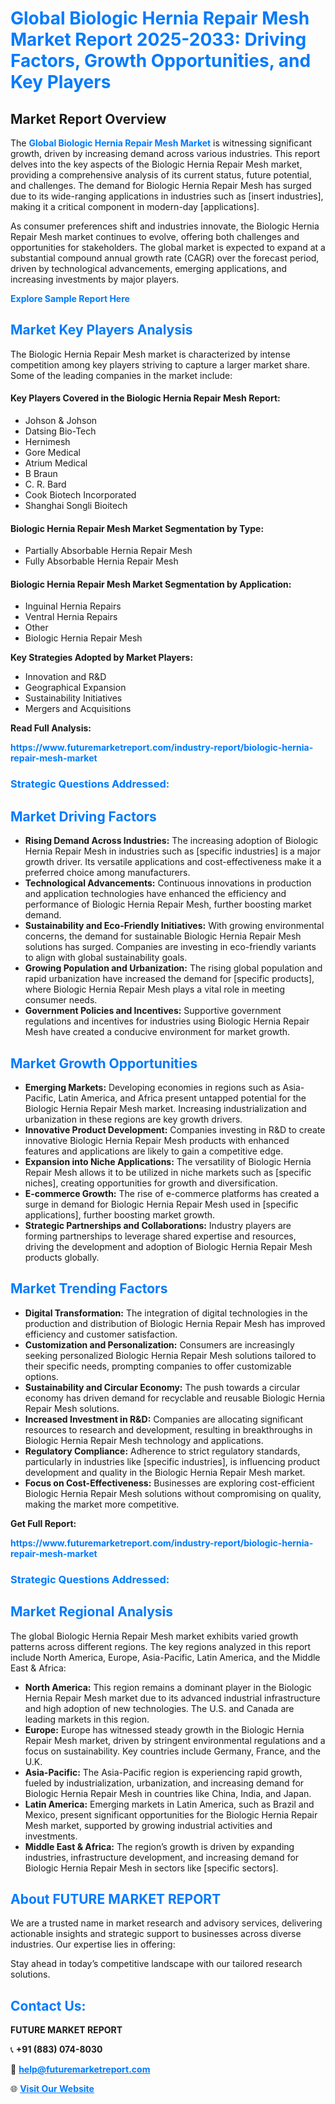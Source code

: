 <h1 style="color: #007BFF;">Global Biologic Hernia Repair Mesh Market Report 2025-2033: Driving Factors, Growth Opportunities, and Key Players</h1>

<section id="overview">
<h2>Market Report Overview</h2>
<p>The <a href="https://www.futuremarketreport.com/industry-report/biologic-hernia-repair-mesh-market" style="color: #007BFF; text-decoration: none;"><strong>Global Biologic Hernia Repair Mesh Market</strong></a> is witnessing significant growth, driven by increasing demand across various industries. This report delves into the key aspects of the Biologic Hernia Repair Mesh market, providing a comprehensive analysis of its current status, future potential, and challenges. The demand for Biologic Hernia Repair Mesh has surged due to its wide-ranging applications in industries such as [insert industries], making it a critical component in modern-day [applications].</p>
<p>As consumer preferences shift and industries innovate, the Biologic Hernia Repair Mesh market continues to evolve, offering both challenges and opportunities for stakeholders. The global market is expected to expand at a substantial compound annual growth rate (CAGR) over the forecast period, driven by technological advancements, emerging applications, and increasing investments by major players.</p>
</section>

<section id="overview">
<p><a href="https://www.futuremarketreport.com/request-sample/reportId=122134" style="color: #007BFF; text-decoration: none;"><strong>Explore Sample Report Here</strong></a></p>
</section>

<section id="key-players">
<h2 style="color: #007BFF;">Market Key Players Analysis</h2>
<p>The Biologic Hernia Repair Mesh market is characterized by intense competition among key players striving to capture a larger market share. Some of the leading companies in the market include:</p>
<h4>Key Players Covered in the Biologic Hernia Repair Mesh Report:</h4>
<ul><li>Johson &amp; Johson</li><li>Datsing Bio-Tech</li><li>Hernimesh</li><li>Gore Medical</li><li>Atrium Medical</li><li>B Braun</li><li>C. R. Bard</li><li>Cook Biotech Incorporated</li><li>Shanghai Songli Bioitech</li></ul>
<h4>Biologic Hernia Repair Mesh Market Segmentation by Type:</h4>
<ul><li>Partially Absorbable Hernia Repair Mesh</li><li>Fully Absorbable Hernia Repair Mesh</li></ul>

<h4>Biologic Hernia Repair Mesh Market Segmentation by Application:</h4>
<ul><li>Inguinal Hernia Repairs</li><li>Ventral Hernia Repairs</li><li>Other</li><li>Biologic Hernia Repair Mesh</li></ul>
<p><strong>Key Strategies Adopted by Market Players:</strong></p>
<ul>
<li>Innovation and R&D</li>
<li>Geographical Expansion</li>
<li>Sustainability Initiatives</li>
<li>Mergers and Acquisitions</li>
</ul>
</section>

<section>
<p><strong>Read Full Analysis: </strong></p><a href="https://www.futuremarketreport.com/industry-report/biologic-hernia-repair-mesh-market" style="color: #007BFF; text-decoration: none;"><strong>https://www.futuremarketreport.com/industry-report/biologic-hernia-repair-mesh-market</strong></a>
<h3 style="color: #007BFF;">Strategic Questions Addressed:</h3>
</section>

<section id="driving-factors">
<h2 style="color: #007BFF;">Market Driving Factors</h2>
<ul>
<li><strong>Rising Demand Across Industries:</strong> The increasing adoption of Biologic Hernia Repair Mesh in industries such as [specific industries] is a major growth driver. Its versatile applications and cost-effectiveness make it a preferred choice among manufacturers.</li>
<li><strong>Technological Advancements:</strong> Continuous innovations in production and application technologies have enhanced the efficiency and performance of Biologic Hernia Repair Mesh, further boosting market demand.</li>
<li><strong>Sustainability and Eco-Friendly Initiatives:</strong> With growing environmental concerns, the demand for sustainable Biologic Hernia Repair Mesh solutions has surged. Companies are investing in eco-friendly variants to align with global sustainability goals.</li>
<li><strong>Growing Population and Urbanization:</strong> The rising global population and rapid urbanization have increased the demand for [specific products], where Biologic Hernia Repair Mesh plays a vital role in meeting consumer needs.</li>
<li><strong>Government Policies and Incentives:</strong> Supportive government regulations and incentives for industries using Biologic Hernia Repair Mesh have created a conducive environment for market growth.</li>
</ul>
</section>

<section id="growth-opportunities">
<h2 style="color: #007BFF;">Market Growth Opportunities</h2>
<ul>
<li><strong>Emerging Markets:</strong> Developing economies in regions such as Asia-Pacific, Latin America, and Africa present untapped potential for the Biologic Hernia Repair Mesh market. Increasing industrialization and urbanization in these regions are key growth drivers.</li>
<li><strong>Innovative Product Development:</strong> Companies investing in R&D to create innovative Biologic Hernia Repair Mesh products with enhanced features and applications are likely to gain a competitive edge.</li>
<li><strong>Expansion into Niche Applications:</strong> The versatility of Biologic Hernia Repair Mesh allows it to be utilized in niche markets such as [specific niches], creating opportunities for growth and diversification.</li>
<li><strong>E-commerce Growth:</strong> The rise of e-commerce platforms has created a surge in demand for Biologic Hernia Repair Mesh used in [specific applications], further boosting market growth.</li>
<li><strong>Strategic Partnerships and Collaborations:</strong> Industry players are forming partnerships to leverage shared expertise and resources, driving the development and adoption of Biologic Hernia Repair Mesh products globally.</li>
</ul>
</section>

<section id="trending-factors">
<h2 style="color: #007BFF;">Market Trending Factors</h2>
<ul>
<li><strong>Digital Transformation:</strong> The integration of digital technologies in the production and distribution of Biologic Hernia Repair Mesh has improved efficiency and customer satisfaction.</li>
<li><strong>Customization and Personalization:</strong> Consumers are increasingly seeking personalized Biologic Hernia Repair Mesh solutions tailored to their specific needs, prompting companies to offer customizable options.</li>
<li><strong>Sustainability and Circular Economy:</strong> The push towards a circular economy has driven demand for recyclable and reusable Biologic Hernia Repair Mesh solutions.</li>
<li><strong>Increased Investment in R&D:</strong> Companies are allocating significant resources to research and development, resulting in breakthroughs in Biologic Hernia Repair Mesh technology and applications.</li>
<li><strong>Regulatory Compliance:</strong> Adherence to strict regulatory standards, particularly in industries like [specific industries], is influencing product development and quality in the Biologic Hernia Repair Mesh market.</li>
<li><strong>Focus on Cost-Effectiveness:</strong> Businesses are exploring cost-efficient Biologic Hernia Repair Mesh solutions without compromising on quality, making the market more competitive.</li>
</ul>
</section>

<section>
<p><strong>Get Full Report: </strong></p><a href="https://www.futuremarketreport.com/industry-report/biologic-hernia-repair-mesh-market" style="color: #007BFF; text-decoration: none;"><strong>https://www.futuremarketreport.com/industry-report/biologic-hernia-repair-mesh-market</strong></a>
<h3 style="color: #007BFF;">Strategic Questions Addressed:</h3>
</section>


<section id="regional-analysis">
<h2 style="color: #007BFF;">Market Regional Analysis</h2>
<p>The global Biologic Hernia Repair Mesh market exhibits varied growth patterns across different regions. The key regions analyzed in this report include North America, Europe, Asia-Pacific, Latin America, and the Middle East & Africa:</p>
<ul>
<li><strong>North America:</strong> This region remains a dominant player in the Biologic Hernia Repair Mesh market due to its advanced industrial infrastructure and high adoption of new technologies. The U.S. and Canada are leading markets in this region.</li>
<li><strong>Europe:</strong> Europe has witnessed steady growth in the Biologic Hernia Repair Mesh market, driven by stringent environmental regulations and a focus on sustainability. Key countries include Germany, France, and the U.K.</li>
<li><strong>Asia-Pacific:</strong> The Asia-Pacific region is experiencing rapid growth, fueled by industrialization, urbanization, and increasing demand for Biologic Hernia Repair Mesh in countries like China, India, and Japan.</li>
<li><strong>Latin America:</strong> Emerging markets in Latin America, such as Brazil and Mexico, present significant opportunities for the Biologic Hernia Repair Mesh market, supported by growing industrial activities and investments.</li>
<li><strong>Middle East & Africa:</strong> The region’s growth is driven by expanding industries, infrastructure development, and increasing demand for Biologic Hernia Repair Mesh in sectors like [specific sectors].</li>
</ul>
</section>

<footer>
<h2 style="color: #007BFF;">About FUTURE MARKET REPORT</h2>
<p>We are a trusted name in market research and advisory services, delivering actionable insights and strategic support to businesses across diverse industries. Our expertise lies in offering:</p>

<p>Stay ahead in today’s competitive landscape with our tailored research solutions.</p>

<h2 style="color: #007BFF;">Contact Us:</h2>
<p><strong>FUTURE MARKET REPORT</strong></p>
<p>📞 <strong>+91 (883) 074-8030</strong></p>
<p>📧 <strong><a href="mailto:help@futuremarketreport.com" style="color: #007BFF;">help@futuremarketreport.com</a></strong></p>
<p>🌐 <strong><a href="https://www.futuremarketreport.com/" style="color: #007BFF;">Visit Our Website</a></strong></p>
</footer>